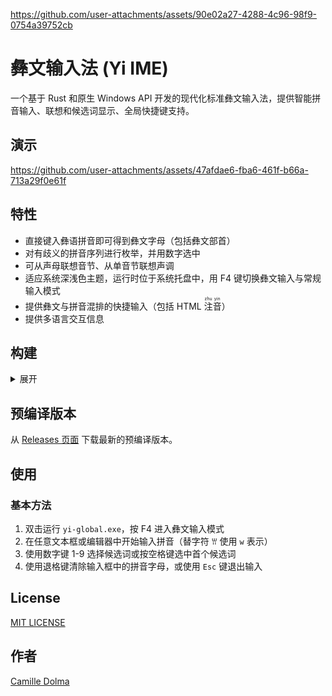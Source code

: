 
https://github.com/user-attachments/assets/90e02a27-4288-4c96-98f9-0754a39752cb
# 彝文输入法 (Yi IME)

一个基于 Rust 和原生 Windows API 开发的现代化标准彝文输入法，提供智能拼音输入、联想和候选词显示、全局快捷键支持。

## 演示


https://github.com/user-attachments/assets/47afdae6-fba6-461f-b66a-713a29f0e61f


## 特性

- 直接键入彝语拼音即可得到彝文字母（包括彝文部首）
- 对有歧义的拼音序列进行枚举，并用数字选中
- 可从声母联想音节、从单音节联想声调
- 适应系统深浅色主题，运行时位于系统托盘中，用 F4 键切换彝文输入与常规输入模式
- 提供彝文与拼音混排的快捷输入（包括 HTML <ruby>注<rt>zhu</rt></ruby><ruby>音<rt>yin</rt></ruby>）
- 提供多语言交互信息

## 构建

<details>
<summary>展开</summary>

### 系统要求

- Windows 10/11 (x64)
- Visual Studio Build Tools 或 Visual Studio (用于 C++ 编译)
- Rust Toolchain (1.70+)

### 从源码构建

1. **克隆仓库**

   ```bash
   git clone https://github.com/your-username/yi-ime.git
   cd yi-ime
   ```
2. **安装依赖**

   ```bash
   # 确保已安装 Rust
   rustup update

   # 安装 Windows 构建工具（如果尚未安装）
   # 下载并安装 Visual Studio Build Tools
   ```
3. **构建项目**

   ```bash
   cargo build --release
   ```
4. **运行输入法**

   ```bash
   cargo run --release
   ```

</details>


## 预编译版本

从 [Releases 页面](https://github.com/tanpero/yi/releases) 下载最新的预编译版本。

## 使用

### 基本方法

1. 双击运行 `yi-global.exe`，按 F4 进入彝文输入模式
2. 在任意文本框或编辑器中开始输入拼音（替字符 ꀕ 使用 `w` 表示）
3. 使用数字键 1-9 选择候选词或按空格键选中首个候选词
4. 使用退格键清除输入框中的拼音字母，或使用 `Esc` 键退出输入


## License

[MIT LICENSE](LICENSE)

## 作者

[Camille Dolma](https://github.com/tanpero)




